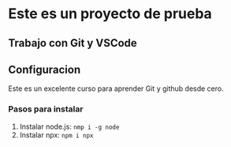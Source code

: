 # Este es un proyecto de prueba

## Trabajo con Git y VSCode

## Configuracion

Este es un excelente curso para aprender Git y github desde cero.

### Pasos para instalar

1. Instalar node.js: `nmp i -g node`
2. Instalar npx: `npm i npx`
